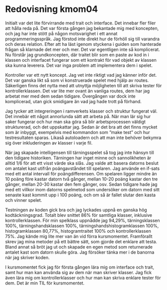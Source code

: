 ---
---
Redovisning kmom04
=========================

Initialt var det lite förvirrande med trait och interface. Det innebar fler filer att hålla reda på. Det var första gången jag bekantade mig med koncepten, och jag har inte stött på någon motsvarighet i ett annat programmeringsspråk. Jag förstod inte direkt hur de förhöll sig till varandra och deras relation. Efter att ha läst igenom styckena i guiden som hanterade frågan så klarnade det mer och mer. Det var egentligen inte så komplicerat. Nu förstår jag grundkoncepten, där traitet blir som en paste av kod in i klassen och interfacet fungerar som ett kontrakt för vad objekt av klassen ska kunna leverera. Det var inga problem att implementera dem i spelet.

Kontroller var ett nytt koncept. Jag vet inte riktigt vad jag känner inför det. Det var ganska likt så som vi konstruerade spelet med hjälp av routes. Säkerligen finns det nytta med att utnyttja möjligheten till att skriva tester för kontrollerklassen. Det var lite mer ovant än vanliga routes, dem har jag arbetat mer med dem sedan tidigare. Övergången var dock inte komplicerad, utan gick smidigare än vad jag hade trott på förhand.

Jag tycker att integreringen i ramverkets klasser och struktur fungerat väl. Det innebär ett något annorlunda sätt att arbeta på. När man lär sig hur saker fungerar och hur man ska göra så blir arbetsprocessen väldigt strukturerad, och det uppskattar jag. Sedan är det bra att det finns mycket som är inbyggt, exempelvis med kommandon som ”make test” och hur testresultaten sparas. Likaså autoloadern och att man inte behöver bekymra sig över inkluderingen av klasser i varje fil.

När jag skapade intelligensen till tärningsspelet så tog jag inte hänsyn till den tidigare historiken. Tärningen har inget minne och sannolikheten är alltid 1/6 för att ett visst värde ska slås. Jag valde att basera datorns beslut om antalet kast utifrån poängavståndet till spelaren. Jag använde en if-sats med ett antal intervall för poängdifferensen. Om spelaren ligger mindre än 10 poäng före kastar datorn två gånger, mellan 10-20 poäng kastar den tre gånger, mellan 20-30 kastar den fem gånger, osv. Sedan tidigare hade jag med ett villkor inom datorns spelmetod som undersöker om datorn med sitt senaste kast kommit upp i 100 poäng, och om så är fallet slutar den kasta och vinner spelet.

Testningen av koden gick bra och jag lyckades uppnå en ganska hög kodtäckningsgrad. Totalt blev snittet 86% för samtliga klasser, inklusive kontrollerklassen. För min spelklass uppnådde jag 94,29%, tärningsklassen 100%, tärningshandsklassen 100%, tärningshandshistogramklassen 100%, histogramklassen 80,77%, histogramtraitet 100% och kontrollerklassen 75%. Jag kände mig lite mer van än vid förra kursmomentet. Framförallt skrev jag mina metoder på ett bättre sätt, som gjorde det enklare att testa. Bland annat så bröt jag ut och skapade en egen metod som returnerade antalet kast som datorn skulle göra. Jag försöker tänka mer i de banorna när jag skriver koden.

I kursmomentet fick jag för första gången lära mig om interface och trait, samt hur man kan använda sig av dem när man skriver klasser. Jag fick även lära mig om kontrollerklasser och hur man kan skriva enklare tester för dem. Det är min TIL för kursmomentet.

